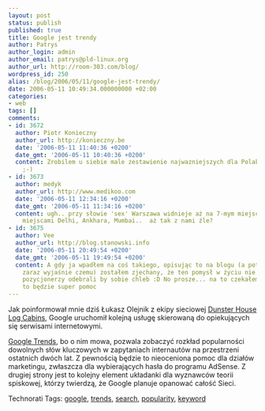 ```yaml
---
layout: post
status: publish
published: true
title: Google jest trendy
author: Patrys
author_login: admin
author_email: patrys@pld-linux.org
author_url: http://room-303.com/blog/
wordpress_id: 250
alias: /blog/2006/05/11/google-jest-trendy/
date: 2006-05-11 10:49:34.000000000 +02:00
categories:
- web
tags: []
comments:
- id: 3672
  author: Piotr Konieczny
  author_url: http://konieczny.be
  date: '2006-05-11 11:40:36 +0200'
  date_gmt: '2006-05-11 10:40:36 +0200'
  content: Zrobilem u siebie male zestawienie najwazniejszych dla Polaka slow kluczowych
    ;-)
- id: 3673
  author: medyk
  author_url: http://www.medikoo.com
  date: '2006-05-11 12:34:16 +0200'
  date_gmt: '2006-05-11 11:34:16 +0200'
  content: ugh.. przy słowie 'sex' Warszawa widnieje aż na 7-mym miejscu za takimi
    miejscami Delhi, Ankhara, Mumbai..  aż tak z nami źle?
- id: 3675
  author: Vee
  author_url: http://blog.stanowski.info
  date: '2006-05-11 20:49:54 +0200'
  date_gmt: '2006-05-11 19:49:54 +0200'
  content: A gdy ja wpadłem na coś takiego, opisując to na blogu (a potem zdejmująć,
    zaraz wyjaśnie czemu) zostałem zjechany, że ten pomysł w życiu nie przejdzie bo
    pozycjonerzy odebrali by sobie chleb :D No prosze... na to czekałem. Dla mnie
    to będzie super pomoc
---
```

<p>Jak poinformował mnie dziś Łukasz Olejnik z ekipy sieciowej <a href="http://www.dhlogcabins.co.uk/uk/index">Dunster House Log Cabins</a>, Google uruchomił kolejną usługę skierowaną do opiekujących się serwisami internetowymi.</p>

<p><a href="http://www.google.com/trends">Google Trends</a>, bo o nim mowa, pozwala zobaczyć rozkład popularności dowolnych słów kluczowych w zapytaniach internautów na przestrzeni ostatnich dwóch lat. Z pewnością będzie to nieoceniona pomoc dla działów marketingu, zwłaszcza dla wybierających hasła do programu AdSense. Z drugiej strony jest to kolejny element układanki dla wyznawców teorii spiskowej, którzy twierdzą, że Google planuje opanować całość Sieci.</p>

Technorati Tags: <a href="http://technorati.com/tag/google" rel="tag">google</a>, <a href="http://technorati.com/tag/trends" rel="tag">trends</a>, <a href="http://technorati.com/tag/search" rel="tag">search</a>, <a href="http://technorati.com/tag/popularity" rel="tag">popularity</a>, <a href="http://technorati.com/tag/keyword" rel="tag">keyword</a>
